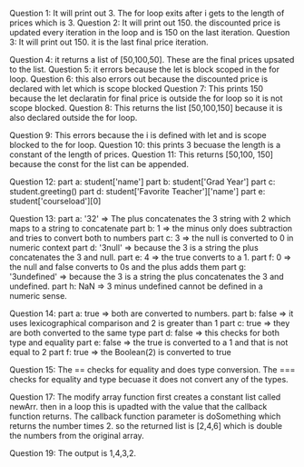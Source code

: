 Question 1: It will print out 3. The for loop exits after i gets to the length of prices which is 3.
Question 2: It will print out 150. the discounted price is updated every iteration in the loop and is 150 on the last iteration.
Question 3: It will print out 150. it is the last final price iteration.

Question 4: it returns a list of [50,100,50]. These are the final prices upsated to the list.
Question 5: it errors because the let is block scoped in the for loop.
Question 6: this also errors out because the discounted price is declared with let which is scope blocked
Question 7: This prints 150 because the let declaratin for final price is outside the for loop so it is not scope blocked.
Question 8: This returns the list [50,100,150] because it is also declared outside the for loop.

Question 9: This errors because the i is defined with let and is scope blocked to the for loop.
Question 10: this prints 3 becuase the length is a constant of the length of prices.
Question 11: This returns [50,100, 150] because the const for the list can be appended.

Question 12:
    part a: student['name']
    part b: student['Grad Year']
    part c: student.greeting()
    part d: student['Favorite Teacher']['name']
    part e: student['courseload'][0]
    
Question 13:
    part a: '32' => The plus concatenates the 3 string with 2 which maps to a string to concatenate
    part b: 1 => the minus only does subtraction and tries to convert both to numbers
    part c: 3 => the null is converted to 0 in numeric context
    part d: '3null' => because the 3 is a string the plus concatenates the 3 and null.
    part e: 4 => the true converts to a 1.
    part f: 0 => the null and false converts to 0s and the plus adds them
    part g: '3undefined' => because the 3 is a string the plus concatenates the 3 and undefined.
    part h: NaN => 3 minus undefined cannot be defined in a numeric sense.

Question 14:
    part a: true => both are converted to numbers.
    part b: false => it uses lexicographical comparison and 2 is greater than 1
    part c: true => they are both converted to the same type
    part d: false => this checks for both type and equality
    part e: false => the true is converted to a 1 and that is not equal to 2
    part f: true => the Boolean(2) is converted to true

Question 15: The == checks for equality and does type conversion. The === checks for equality and type becuase it does not convert any of the types.

Question 17: 
The modify array function first creates a constant list called newArr. then in a loop this is upadted with the value that the callback function returns. The callback function parameter is doSomething which returns the number times 2. so the returned list is [2,4,6] which is double the numbers from the original array.

Question 19:
The output is 1,4,3,2.
